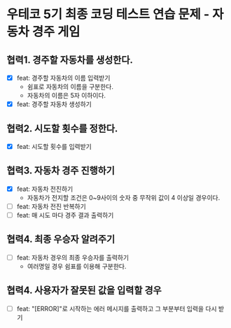 # 우테코 5기 최종 코딩 테스트 연습 문제 - 자동차 경주 게임

## 협력1. 경주할 자동차를 생성한다.

- [x] feat: 경주할 자동차의 이름 입력받기
  - 쉼표로 자동차의 이름을 구분한다.
  - 자동차의 이름은 5자 이하이다.
- [x] feat: 경주할 자동차 생성하기

## 협력2. 시도할 횟수를 정한다.

- [x] feat: 시도할 횟수를 입력받기

## 협력3. 자동차 경주 진행하기

- [x] feat: 자동차 전진하기
  - 자동차가 전지할 조건은 0~9사이의 숫자 중 무작위 값이 4 이상일 경우이다.
- [ ] feat: 자동차 전진 반복하기
- [ ] feat: 매 시도 마다 경주 결과 출력하기

## 협력4. 최종 우승자 알려주기

- [ ] feat: 자동차 경우의 최종 우승자를 출력하기
  - 여러명일 경우 쉼표를 이용해 구분한다.

## 협력4. 사용자가 잘못된 값을 입력할 경우

- [ ] feat: "[ERROR]"로 시작하는 에러 메시지를 출력하고 그 부분부터 입력을 다시 받기
